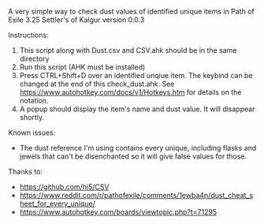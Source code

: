 A very simple way to check dust values of identified unique items in Path of Exile 3.25 Settler's of Kalgur
version 0.0.3

Instructions:
1. This script along with Dust.csv and CSV.ahk should be in the same directory
2. Run this script (AHK must be installed)
3. Press CTRL+Shift+D over an identified unqiue item. The keybind can be changed at the end of this check_dust.ahk. See https://www.autohotkey.com/docs/v1/Hotkeys.htm for details on the notation.
4. A popup should display the item's name and dust value. It will disappear shortly.

Known issues:
* The dust reference I'm using contains every unique, including flasks and jewels that can't be disenchanted so it will give false values for those.

Thanks to:
* https://github.com/hi5/CSV
* https://www.reddit.com/r/pathofexile/comments/1ewba4n/dust_cheat_sheet_for_every_unique/
* https://www.autohotkey.com/boards/viewtopic.php?t=71295